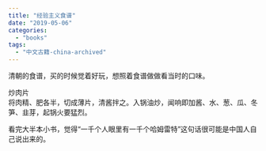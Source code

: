 ```yaml
---
title: "经验主义食谱"
date: "2019-05-06"
categories: 
  - "books"
tags: 
  - "中文古籍-china-archived"
---
```


清朝的食谱，买的时候觉着好玩，想照着食谱做做看当时的口味。

炒肉片  
将肉精、肥各半，切成薄片，清酱拌之。入锅油炒，闻响即加酱、水、葱、瓜、冬笋、韭芽，起锅火要猛烈。

看完大半本小书，觉得“一千个人眼里有一千个哈姆雷特”这句话很可能是中国人自己说出来的。
